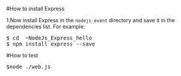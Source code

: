 #How to install Express

1.Now install Express in the `nodejs_event` directory and save it in the dependencies list. For example:
<pre>
$ cd  ~NodeJs_Express_hello
$ npm install express --save
</pre>

#How to test
<pre>
$node ./web.js
</pre>

